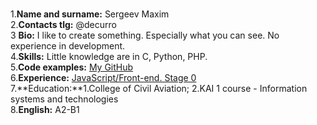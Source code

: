 <br>1.**Name and surname:** Sergeev Maxim
<br>2.**Contacts tlg:** @decurro
<br>3 **Bio:** I like to create something. Especially what you can see. No experience in development.
<br>4.**Skills:** Little knowledge are in C, Python, PHP.
<br>5.**Code examples:** [My GitHub](https://github.com/Decurro)
<br>6.**Experience:**  [JavaScript/Front-end. Stage 0](https://rs.school/js-stage0/)
<br>7.**Education:**1.College of Civil Aviation;
                2.KAI 1 course - Information systems and technologies
<br>8.**English:** А2-B1